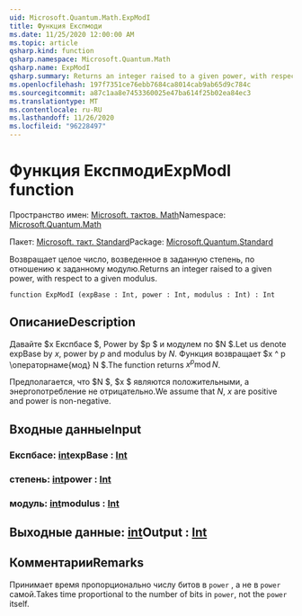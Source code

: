 ```yaml
---
uid: Microsoft.Quantum.Math.ExpModI
title: Функция Експмоди
ms.date: 11/25/2020 12:00:00 AM
ms.topic: article
qsharp.kind: function
qsharp.namespace: Microsoft.Quantum.Math
qsharp.name: ExpModI
qsharp.summary: Returns an integer raised to a given power, with respect to a given modulus.
ms.openlocfilehash: 197f7351ce76ebb7684ca8014cab9ab65d9c784c
ms.sourcegitcommit: a87c1aa8e7453360025e47ba614f25b02ea84ec3
ms.translationtype: MT
ms.contentlocale: ru-RU
ms.lasthandoff: 11/26/2020
ms.locfileid: "96228497"
---
```

# <a name="expmodi-function"></a><span data-ttu-id="cbe8f-102">Функция Експмоди</span><span class="sxs-lookup"><span data-stu-id="cbe8f-102">ExpModI function</span></span>

<span data-ttu-id="cbe8f-103">Пространство имен: [Microsoft. тактов. Math](xref:Microsoft.Quantum.Math)</span><span class="sxs-lookup"><span data-stu-id="cbe8f-103">Namespace: [Microsoft.Quantum.Math](xref:Microsoft.Quantum.Math)</span></span>

<span data-ttu-id="cbe8f-104">Пакет: [Microsoft. такт. Standard](https://nuget.org/packages/Microsoft.Quantum.Standard)</span><span class="sxs-lookup"><span data-stu-id="cbe8f-104">Package: [Microsoft.Quantum.Standard](https://nuget.org/packages/Microsoft.Quantum.Standard)</span></span>


<span data-ttu-id="cbe8f-105">Возвращает целое число, возведенное в заданную степень, по отношению к заданному модулю.</span><span class="sxs-lookup"><span data-stu-id="cbe8f-105">Returns an integer raised to a given power, with respect to a given modulus.</span></span>

```qsharp
function ExpModI (expBase : Int, power : Int, modulus : Int) : Int
```


## <a name="description"></a><span data-ttu-id="cbe8f-106">Описание</span><span class="sxs-lookup"><span data-stu-id="cbe8f-106">Description</span></span>

<span data-ttu-id="cbe8f-107">Давайте $x Експбасе $, Power by $p $ и модулем по $N $.</span><span class="sxs-lookup"><span data-stu-id="cbe8f-107">Let us denote expBase by $x$, power by $p$ and modulus by $N$.</span></span>
<span data-ttu-id="cbe8f-108">Функция возвращает $x ^ p \операторнаме{мод} N $.</span><span class="sxs-lookup"><span data-stu-id="cbe8f-108">The function returns $x^p \operatorname{mod} N$.</span></span>

<span data-ttu-id="cbe8f-109">Предполагается, что $N $, $x $ являются положительными, а энергопотребление не отрицательно.</span><span class="sxs-lookup"><span data-stu-id="cbe8f-109">We assume that $N$, $x$ are positive and power is non-negative.</span></span>

## <a name="input"></a><span data-ttu-id="cbe8f-110">Входные данные</span><span class="sxs-lookup"><span data-stu-id="cbe8f-110">Input</span></span>

### <a name="expbase--int"></a><span data-ttu-id="cbe8f-111">Експбасе: [int](xref:microsoft.quantum.lang-ref.int)</span><span class="sxs-lookup"><span data-stu-id="cbe8f-111">expBase : [Int](xref:microsoft.quantum.lang-ref.int)</span></span>




### <a name="power--int"></a><span data-ttu-id="cbe8f-112">степень: [int](xref:microsoft.quantum.lang-ref.int)</span><span class="sxs-lookup"><span data-stu-id="cbe8f-112">power : [Int](xref:microsoft.quantum.lang-ref.int)</span></span>




### <a name="modulus--int"></a><span data-ttu-id="cbe8f-113">модуль: [int](xref:microsoft.quantum.lang-ref.int)</span><span class="sxs-lookup"><span data-stu-id="cbe8f-113">modulus : [Int](xref:microsoft.quantum.lang-ref.int)</span></span>





## <a name="output--int"></a><span data-ttu-id="cbe8f-114">Выходные данные: [int](xref:microsoft.quantum.lang-ref.int)</span><span class="sxs-lookup"><span data-stu-id="cbe8f-114">Output : [Int](xref:microsoft.quantum.lang-ref.int)</span></span>



## <a name="remarks"></a><span data-ttu-id="cbe8f-115">Комментарии</span><span class="sxs-lookup"><span data-stu-id="cbe8f-115">Remarks</span></span>

<span data-ttu-id="cbe8f-116">Принимает время пропорционально числу битов в `power` , а не в `power` самой.</span><span class="sxs-lookup"><span data-stu-id="cbe8f-116">Takes time proportional to the number of bits in `power`, not the `power` itself.</span></span>